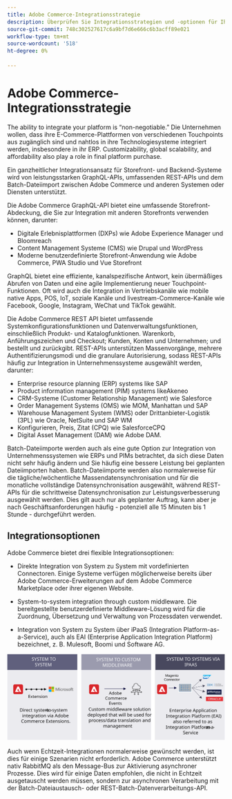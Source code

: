 ```yaml
---
title: Adobe Commerce-Integrationsstrategie
description: Überprüfen Sie Integrationsstrategien und -optionen für Ihre Adobe Commerce-Implementierung.
source-git-commit: 748c302527617c6a9bf7d6e666c6b3acff89e021
workflow-type: tm+mt
source-wordcount: '518'
ht-degree: 0%

---
```



# Adobe Commerce-Integrationsstrategie

The ability to integrate your platform is “non-negotiable.” Die Unternehmen wollen, dass ihre E-Commerce-Plattformen von verschiedenen Touchpoints aus zugänglich sind und nahtlos in ihre Technologiesysteme integriert werden, insbesondere in ihr ERP. Customizability, global scalability, and affordability also play a role in final platform purchase.

Ein ganzheitlicher Integrationsansatz für Storefront- und Backend-Systeme wird von leistungsstarken GraphQL-APIs, umfassenden REST-APIs und dem Batch-Dateiimport zwischen Adobe Commerce und anderen Systemen oder Diensten unterstützt.

Die Adobe Commerce GraphQL-API bietet eine umfassende Storefront-Abdeckung, die Sie zur Integration mit anderen Storefronts verwenden können, darunter:

- Digitale Erlebnisplattformen (DXPs) wie Adobe Experience Manager und Bloomreach
- Content Management Systeme (CMS) wie Drupal und WordPress
- Moderne benutzerdefinierte Storefront-Anwendung wie Adobe Commerce, PWA Studio und Vue Storefront

GraphQL bietet eine effiziente, kanalspezifische Antwort, kein übermäßiges Abrufen von Daten und eine agile Implementierung neuer Touchpoint-Funktionen. Oft wird auch die Integration in Vertriebskanäle wie mobile native Apps, POS, IoT, soziale Kanäle und livestream-Commerce-Kanäle wie Facebook, Google, Instagram, WeChat und TikTok gewählt.

Die Adobe Commerce REST API bietet umfassende Systemkonfigurationsfunktionen und Datenverwaltungsfunktionen, einschließlich Produkt- und Katalogfunktionen. Warenkorb, Anführungszeichen und Checkout; Kunden, Konten und Unternehmen; und bestellt und zurückgibt. REST-APIs unterstützen Massenvorgänge, mehrere Authentifizierungsmodi und die granulare Autorisierung, sodass REST-APIs häufig zur Integration in Unternehmenssysteme ausgewählt werden, darunter:

- Enterprise resource planning (ERP) systems like SAP
- Product information management (PIM) systems likeAkeneo
- CRM-Systeme (Customer Relationship Management) wie Salesforce
- Order Management Systems (OMS) wie MOM, Manhattan und SAP
- Warehouse Management System (WMS) oder Drittanbieter-Logistik (3PL) wie Oracle, NetSuite und SAP WM
- Konfigurieren, Preis, Zitat (CPQ) wie SalesforceCPQ
- Digital Asset Management (DAM) wie Adobe DAM.

Batch-Dateiimporte werden auch als eine gute Option zur Integration von Unternehmenssystemen wie ERPs und PIMs betrachtet, da sich diese Daten nicht sehr häufig ändern und Sie häufig eine bessere Leistung bei geplanten Dateiimporten haben. Batch-Dateiimporte werden also normalerweise für die tägliche/wöchentliche Massendatensynchronisation und für die monatliche vollständige Datensynchronisation ausgewählt, während REST-APIs für die schrittweise Datensynchronisation zur Leistungsverbesserung ausgewählt werden. Dies gilt auch nur als geplanter Auftrag, kann aber je nach Geschäftsanforderungen häufig - potenziell alle 15 Minuten bis 1 Stunde - durchgeführt werden.

## Integrationsoptionen

Adobe Commerce bietet drei flexible Integrationsoptionen:

- Direkte Integration von System zu System mit vordefinierten Connectoren. Einige Systeme verfügen möglicherweise bereits über Adobe Commerce-Erweiterungen auf dem Adobe Commerce Marketplace oder ihrer eigenen Website.

- System-to-system integration through custom middleware. Die bereitgestellte benutzerdefinierte Middleware-Lösung wird für die Zuordnung, Übersetzung und Verwaltung von Prozessdaten verwendet.

- Integration von System zu System über iPaaS (Integration Platform-as-a-Service), auch als EAI (Enterprise Application Integration Platform) bezeichnet, z. B. Mulesoft, Boomi und Software AG.

![Integrationsoptionen für Adobe Commerce](../../assets/playbooks/integration-options.svg)

Auch wenn Echtzeit-Integrationen normalerweise gewünscht werden, ist dies für einige Szenarien nicht erforderlich. Adobe Commerce unterstützt nativ RabbitMQ als den Message-Bus zur Aktivierung asynchroner Prozesse. Dies wird für einige Daten empfohlen, die nicht in Echtzeit ausgetauscht werden müssen, sondern zur asynchronen Verarbeitung mit der Batch-Dateiaustausch- oder REST-Batch-Datenverarbeitungs-API.
